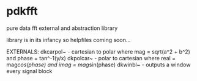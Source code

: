 # pdkfft
pure data fft external and abstraction library

library is in its infancy so helpfiles coming soon...

EXTERNALS:
dkcarpol~ - cartesian to polar where mag = sqrt(a^2 + b^2) and phase = tan^-1(y/x)
dkpolcar~ - polar to cartesian where real = mag*cos(phase) and imag = mag*sin(phase)
dkwinbl~ - outputs a window every signal block
